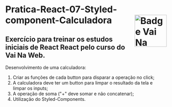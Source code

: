 # Pratica-React-07-Styled-component-Calculadora <img src="https://i.ibb.co/QpLTKSz/badge-M2-T2.png" alt="Badge Vai Na Web T2.1" width="100" align="right">

## Exercício para treinar os estudos iniciais de React React pelo curso do Vai Na Web.
Desenvolvimento de uma calculadora:
1. Criar as funções de cada button para disparar a operação no click;
2. A calculadora deve ter um button para limpar o resultado da tela e limpar os inputs;
3. A operação de soma ("+" deve somar e não concatenar);
4. Utilização do Styled-Components.

